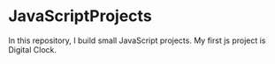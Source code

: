 # JavaScriptProjects
In this repository, I build small JavaScript projects.
My first js project is Digital Clock.
